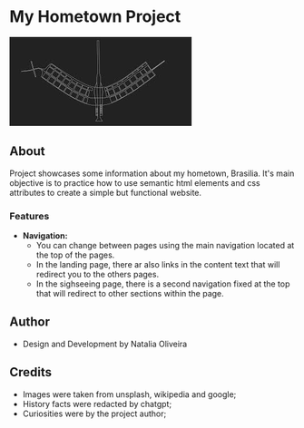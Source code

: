 # My Hometown Project
<img src="./assets/img/logo.jpg">

## About
Project showcases some information about my hometown, Brasilia.
It's main objective is to practice how to use semantic html elements and css attributes to create a simple but functional website.

### Features
- <strong>Navigation:</strong> 
    - You can change between pages using the main navigation located at the top of the pages. 
    - In the landing page, there ar also links in the content text that will redirect you to the others pages.
    - In the sighseeing page, there is a second navigation fixed at the top that will redirect to other sections within the page.  


## Author
- Design and Development by Natalia Oliveira

## Credits
- Images were taken from unsplash, wikipedia and google;
- History facts were redacted by chatgpt;
- Curiosities were by the project author;